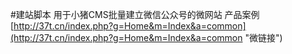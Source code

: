 #建站脚本
用于小猪CMS批量建立微信公众号的微网站
产品案例[http://37t.cn/index.php?g=Home&m=Index&a=common](http://37t.cn/index.php?g=Home&m=Index&a=common "微链接")